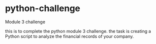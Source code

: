 # python-challenge
Module 3 challenge

this is to complete the python module 3 challenge. the task is creating a Python script to analyze the financial records of your company.
